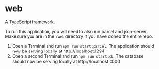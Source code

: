 # web

A TypeScript framework.

To run this application, you will need to also run parcel and json-server. Make sure you are in the `/web` directory if you have cloned the entire repo.

1. Open a Terminal and run `npm run start:parcel`. The application should now be serving locally at http://localhost:1234
2. Open a second Terminal and run `npm run start:db`. The database should now be serving locally at http://localhost:3000
